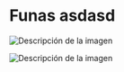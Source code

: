 # Funas asdasd

![Descripción de la imagen](https://fastly.picsum.photos/id/213/800/600.jpg?hmac=XqYuq_oX6o-663RV7eyRSh2zSrHPXIkcHXkL-_7u8U4)

![Descripción de la imagen](https://discord.nfp.is/sz2) 

